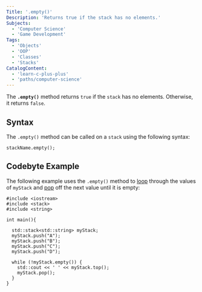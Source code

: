 ```yaml
---
Title: '.empty()'
Description: 'Returns true if the stack has no elements.'
Subjects:
  - 'Computer Science'
  - 'Game Development'
Tags:
  - 'Objects'
  - 'OOP'
  - 'Classes'
  - 'Stacks'
CatalogContent:
  - 'learn-c-plus-plus'
  - 'paths/computer-science'
---
```


The **`.empty()`** method returns `true` if the `stack` has no elements. Otherwise, it returns `false`.

## Syntax

The `.empty()` method can be called on a `stack` using the following syntax:

```pseudo
stackName.empty();
```

## Codebyte Example

The following example uses the `.empty()` method to [loop](https://www.codecademy.com/resources/docs/cpp/loops) through the values of `myStack` and [pop](https://www.codecademy.com/resources/docs/cpp/stacks/terms/pop) off the next value until it is empty:

```codebyte/cpp
#include <iostream>
#include <stack>
#include <string>

int main(){

  std::stack<std::string> myStack;
  myStack.push("A");
  myStack.push("B");
  myStack.push("C");
  myStack.push("D");

  while (!myStack.empty()) {
    std::cout << ' ' << myStack.top();
    myStack.pop();
  }
}
```
